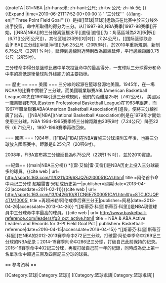 {{noteTA
|G1=NBA
|zh-hans:米; zh-hant:公尺; zh-tw:公尺; zh-hk:米;
}}
{{Expand |time=2010-06-21T17:52:00+00:00 }}
'''三分球'''（{{lang-en|'''Three Point Field Goal'''}}）是指[[篮球|篮球]]运动员在比赛中於三分线外出手投篮，命中所取得的得分为三分。从[[1997-98_NBA賽季|1997-98賽季]]开始，[[NBA|NBA]]的三分線离篮框水平[[直径|直径]]为：角落區域為22[[呎|呎]]（6.71[[公尺|公尺]]），其他区域23呎9[[吋|吋]]（7.24公尺）。[[国际篮球联合会|FIBA]]三分线[[半径|半径]]为6.25公尺（20呎6吋），於2010年重新規劃，新制6.75公尺（22呎1 3⁄4 吋），延伸到邊線附近時則改為直線延伸，平行邊線距離0.75公尺（2呎5吋）。

三分球命中得分是篮球比赛中单次投篮命中的最高得分，一支球队三分球得分和命中率的高低是衡量球队外线能力的主要指标。

== 歷史 ==
=== 美國 ===
三分線的起源在籃球發源地美國。1945年，在一場NCAA的比賽中實驗了三分球。而美國職業聯賽ABL(American Basketball League)率先在1961年引進三分球規則，他們的距離是25呎（7.62公尺）。
美國另一職業聯賽EPBL(Eastern Professional Basketball League)在1963年跟進，而1967年職業聯賽ABA(American Basketball Association)引進後，便將三分線推廣了出去。
[[NBA|NBA]](National Basketball Association)則是在1979年才開始使用三分球。NBA 1994-1995賽季將三分線距離由23呎9吋（7.24公尺）降至22呎（6.71公尺），1997-1998賽季再改回來。

=== 國際 ===
1984年，[[FIBA|FIBA]]在NBA實施三分球規則五年後，也將三分球放入國際賽中。距離是6.25公尺（20呎6吋）。

2008年，FIBA宣布將三分線延長為6.75公尺（22呎1 3⁄4 吋），並於2010實施。

==紀錄==
{{main|NBA三分榜}}
*[[雷·艾倫|雷·艾倫]]是NBA历史上投入三分球最多的球員。<ref>{{cite web | url= http://sports.163.com/11/0211/09/6SJQ762I00051CA1.html| title =阿伦首节命中两记三分球 超越雷吉·米勒成历史第一|publisher=网易|date=2013-04-22|accessdate=2011-02-11}}</ref><ref>{{cite web | url= http://sports.163.com/13/0426/10/8TCN6E7S00051CA1.html#p=8TCJCUQP4TM10005| title =再超米勒!阿伦成季后赛三分王|publisher=网易|date=2013-04-26|accessdate=2013-04-26}}</ref>
*[[斯蒂芬·科里|斯蒂芬·科里]]是NBA現役球員中三分球命中率最高的球員。<ref>{{cite web | url= http://www.basketball-reference.com/leaders/fg3_pct_active.html| title = NBA & ABA Active Leaders and Records for 3-Pt Field Goal Pct | publisher= Basketball-reference|date=2016-04-15|accessdate=2016-04-15}}</ref>
*[[斯蒂芬·科里|斯蒂芬·科里]]在NBA的2012-2013赛季命中272记三分球，打破雷·阿伦单季命中269记三分球的NBA纪录；2014-15赛季則命中286记三分球，打破自己此前保持的纪录。2015-16賽季命中402記三分球，再度打破自己前一年的紀錄，同時成為史上第一名單季命中超過三百及四百記三分球的球員。

== 参考资料 ==
<references />

[[Category:篮球|Category:篮球]]
[[Category:篮球朮語|Category:篮球朮語]]